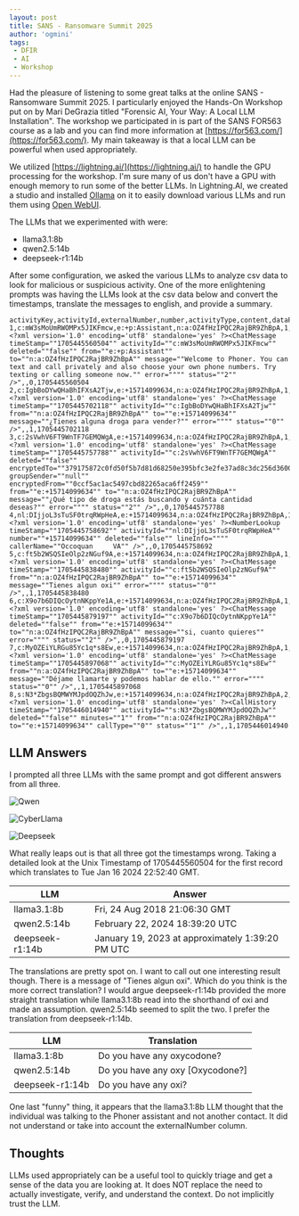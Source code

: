 ```yaml
---
layout: post
title: SANS - Ransomware Summit 2025
author: 'ogmini'
tags:
 - DFIR
 - AI
 - Workshop
---
```


Had the pleasure of listening to some great talks at the online SANS - Ransomware Summit 2025. I particularly enjoyed the Hands-On Workshop put on by Mari DeGrazia titled "Forensic AI, Your Way: A Local LLM Installation". The workshop we participated in is part of the SANS FOR563 course as a lab and you can find more information at [https://for563.com/](https://for563.com/). My main takeaway is that a local LLM can be powerful when used appropriately.

We utilized [https://lightning.ai/](https://lightning.ai/) to handle the GPU processing for the workshop. I'm sure many of us don't have a GPU with enough memory to run some of the better LLMs. In Lightning.AI, we created a studio and installed [Ollama](https://ollama.com/) on it to easily download various LLMs and run them using [Open WebUI](https://github.com/open-webui/open-webui). 

The LLMs that we experimented with were:
- llama3.1:8b
- qwen2.5:14b
- deepseek-r1:14b

After some configuration, we asked the various LLMs to analyze csv data to look for malicious or suspicious activity. One of the more enlightening prompts was having the LLMs look at the csv data below and convert the timestamps, translate the messages to english, and provide a summary. 

``` csv
activityKey,activityId,externalNumber,number,activityType,content,dataPath,direction,timeStamp
1,c:mW3sMoUmRWOMPx5JIKFmcw,e:+p:Assistant,n:a:OZ4fHzIPQC2RajBR9ZhBpA,1,"<?xml version='1.0' encoding='utf8' standalone='yes' ?><ChatMessage timeStamp=""1705445560504"" activityId=""c:mW3sMoUmRWOMPx5JIKFmcw"" deleted=""false"" from=""e:+p:Assistant"" to=""n:a:OZ4fHzIPQC2RajBR9ZhBpA"" message=""Welcome to Phoner. You can text and call privately and also choose your own phone numbers. Try texting or calling someone now."" error="""" status=""2"" />",,0,1705445560504
2,c:IgbBoDYwQHaBhIFXsA2Tjw,e:+15714099634,n:a:OZ4fHzIPQC2RajBR9ZhBpA,1,"<?xml version='1.0' encoding='utf8' standalone='yes' ?><ChatMessage timeStamp=""1705445702118"" activityId=""c:IgbBoDYwQHaBhIFXsA2Tjw"" from=""n:a:OZ4fHzIPQC2RajBR9ZhBpA"" to=""e:+15714099634"" message=""¿Tienes alguna droga para vender?"" error="""" status=""0"" />",,1,1705445702118
3,c:2sVwhV6FT9WnTF7GEMQWgA,e:+15714099634,n:a:OZ4fHzIPQC2RajBR9ZhBpA,1,"<?xml version='1.0' encoding='utf8' standalone='yes' ?><ChatMessage timeStamp=""1705445757788"" activityId=""c:2sVwhV6FT9WnTF7GEMQWgA"" deleted=""false"" encryptedTo=""379175872c0fd50f5b7d81d68250e395bfc3e2fe37ad8c3dc256d3600efc66f9"" groupSender=""null"" encryptedFrom=""0ccf5ac1ac5497cbd82265aca6ff2459"" from=""e:+15714099634"" to=""n:a:OZ4fHzIPQC2RajBR9ZhBpA"" message=""¿Qué tipo de droga estás buscando y cuánta cantidad deseas?"" error="""" status=""2"" />",,0,1705445757788
4,nl:DIjjoL3sTuSF0trqRWpHeA,e:+15714099634,n:a:OZ4fHzIPQC2RajBR9ZhBpA,18,"<?xml version='1.0' encoding='utf8' standalone='yes' ?><NumberLookup timeStamp=""1705445758692"" activityId=""nl:DIjjoL3sTuSF0trqRWpHeA"" number=""+15714099634"" deleted=""false"" lineInfo="""" callerName=""Occoquan     VA"" />",,0,1705445758692
5,c:ft5b2WSQSIeOlp2zNGuf9A,e:+15714099634,n:a:OZ4fHzIPQC2RajBR9ZhBpA,1,"<?xml version='1.0' encoding='utf8' standalone='yes' ?><ChatMessage timeStamp=""1705445838480"" activityId=""c:ft5b2WSQSIeOlp2zNGuf9A"" from=""n:a:OZ4fHzIPQC2RajBR9ZhBpA"" to=""e:+15714099634"" message=""Tienes algun oxi"" error="""" status=""0"" />",,1,1705445838480
6,c:X9o7b6DIQcOytnNKppYe1A,e:+15714099634,n:a:OZ4fHzIPQC2RajBR9ZhBpA,1,"<?xml version='1.0' encoding='utf8' standalone='yes' ?><ChatMessage timeStamp=""1705445879197"" activityId=""c:X9o7b6DIQcOytnNKppYe1A"" deleted=""false"" from=""e:+15714099634"" to=""n:a:OZ4fHzIPQC2RajBR9ZhBpA"" message=""si, cuanto quieres"" error="""" status=""2"" />",,0,1705445879197
7,c:MyOZEiYLRGu85Yc1q*s8Ew,e:+15714099634,n:a:OZ4fHzIPQC2RajBR9ZhBpA,1,"<?xml version='1.0' encoding='utf8' standalone='yes' ?><ChatMessage timeStamp=""1705445897068"" activityId=""c:MyOZEiYLRGu85Yc1q*s8Ew"" from=""n:a:OZ4fHzIPQC2RajBR9ZhBpA"" to=""e:+15714099634"" message=""Déjame llamarte y podemos hablar de ello."" error="""" status=""0"" />",,1,1705445897068
8,s:N3*ZbgsBQMWYMJpdOQZhJw,e:+15714099634,n:a:OZ4fHzIPQC2RajBR9ZhBpA,2,"<?xml version='1.0' encoding='utf8' standalone='yes' ?><CallHistory timeStamp=""1705446014940"" activityId=""s:N3*ZbgsBQMWYMJpdOQZhJw"" deleted=""false"" minutes=""1"" from=""n:a:OZ4fHzIPQC2RajBR9ZhBpA"" to=""e:+15714099634"" callType=""0"" status=""1"" />",,1,1705446014940
```

## LLM Answers

I prompted all three LLMs with the same prompt and got different answers from all three.

![Qwen](/images/sansransomeware2025/qwen.png)

![CyberLlama](/images/sansransomeware2025/cyberllama.png)

![Deepseek](/images/sansransomeware2025/deepseek.png)

What really leaps out is that all three got the timestamps wrong. Taking a detailed look at the Unix Timestamp of 1705445560504 for the first record which translates to Tue Jan 16 2024 22:52:40 GMT.

| LLM | Answer |
| --- | --- |
| llama3.1:8b | Fri, 24 Aug 2018 21:06:30 GMT |
| qwen2.5:14b | February 22, 2024 18:39:20 UTC |
| deepseek-r1:14b | January 19, 2023 at approximately 1:39:20 PM UTC |

The translations are pretty spot on. I want to call out one interesting result though. There is a message of "Tienes algun oxi". Which do you think is the more correct translation? I would argue deepseek-r1:14b provided the more straight translation while llama3.1:8b read into the shorthand of oxi and made an assumption. qwen2.5:14b seemed to split the two. I prefer the translation from deepseek-r1:14b. 

| LLM | Translation |
| --- | --- |
| llama3.1:8b | Do you have any oxycodone? |
| qwen2.5:14b | Do you have any oxy [Oxycodone?] |
| deepseek-r1:14b | Do you have any oxi? |

One last "funny" thing, it appears that the llama3.1:8b LLM thought that the individual was talking to the Phoner assistant and not another contact. It did not understand or take into account the externalNumber column. 

## Thoughts

LLMs used appropriately can be a useful tool to quickly triage and get a sense of the data you are looking at. It does NOT replace the need to actually investigate, verify, and understand the context. Do not implicitly trust the LLM. 